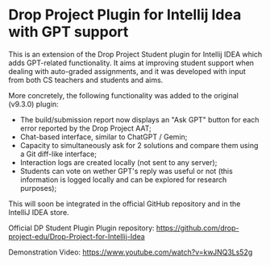 # Drop Project Plugin for Intellij Idea with GPT support

This is an extension of the Drop Project Student plugin for Intellij IDEA which adds GPT-related functionality. It aims at improving student support when dealing with auto-graded assignments, and it was developed with input from both CS teachers and students and aims.

More concretely, the following functionality was added to the original (v9.3.0) plugin:
* The build/submission report now displays an "Ask GPT" button for each error reported by the Drop Project AAT;
* Chat-based interface, similar to ChatGPT / Gemin;
* Capacity to simultaneously ask for 2 solutions and compare them using a Git diff-like interface;
* Interaction logs are created locally (not sent to any server);
* Students can vote on wether GPT's reply was useful or not (this information is logged locally and can be explored for research purposes);

This will soon be integrated in the official GitHub repository and in the IntelliJ IDEA store.

Official DP Student Plugin Plugin repository:
https://github.com/drop-project-edu/Drop-Project-for-Intellij-Idea

Demonstration Video:
https://www.youtube.com/watch?v=kwJNQ3Ls52g
